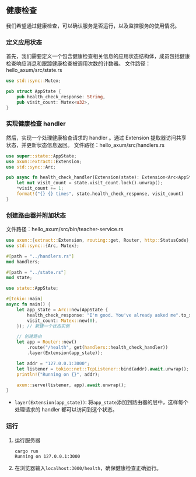 ## 健康检查
我们希望通过健康检查，可以确认服务是否运行，以及监控服务的使用情况。

### 定义应用状态
首先，我们需要定义一个包含健康检查相关信息的应用状态结构体，成员包括健康检查响应消息和跟踪健康检查被调用次数的计数器。
文件路径：hello_axum/src/state\.rs
```rust
use std::sync::Mutex;

pub struct AppState {
    pub health_check_response: String,
    pub visit_count: Mutex<u32>,
}
```

### 实现健康检查 handler
然后，实现一个处理健康检查请求的 handler 。通过 Extension 提取器访问共享状态，并更新状态信息返回。
文件路径：hello_axum/src/handlers\.rs
```rust
use super::state::AppState;
use axum::extract::Extension;
use std::sync::Arc;

pub async fn health_check_handler(Extension(state): Extension<Arc<AppState>>) -> String {
    let mut visit_count = state.visit_count.lock().unwrap();
    *visit_count += 1;
    format!("{} {} times", state.health_check_response, visit_count)
}
```

### 创建路由器并附加状态
文件路径：hello_axum/src/bin/teacher-service\.rs
```rust
use axum::{extract::Extension, routing::get, Router, http::StatusCode};
use std::sync::{Arc, Mutex};

#[path = "../handlers.rs"]
mod handlers;

#[path = "../state.rs"]
mod state;

use state::AppState;

#[tokio::main]
async fn main() {
    let app_state = Arc::new(AppState {
        health_check_response: "I'm good. You've already asked me".to_string(),
        visit_count: Mutex::new(0),
    }); // 新建一个状态实例

    // 创建路由
    let app = Router::new()
        .route("/health", get(handlers::health_check_handler))
        .layer(Extension(app_state));

    let addr = "127.0.0.1:3000";
    let listener = tokio::net::TcpListener::bind(addr).await.unwrap();
    println!("Running on {}", addr);

    axum::serve(listener, app).await.unwrap();
}
```
- `layer(Extension(app_state))`: 将`app_state`添加到路由器的层中，这样每个处理请求的 handler 都可以访问到这个状态。

### 运行
1. 运行服务器
   ```shell
   cargo run
   Running on 127.0.0.1:3000
   ```
2. 在浏览器输入`localhost:3000/health`，确保健康检查正确运行。